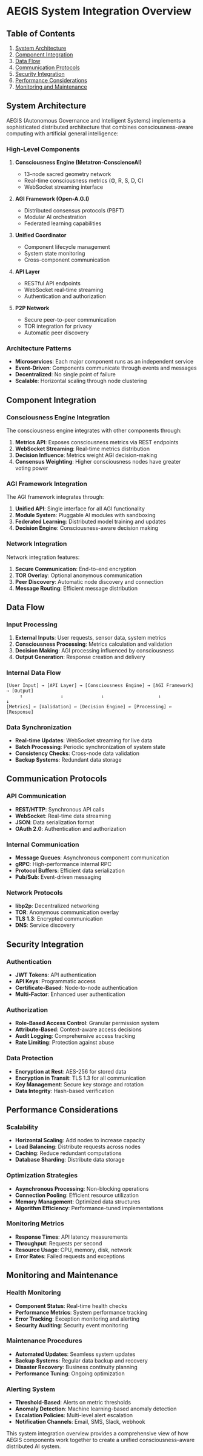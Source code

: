 # AEGIS System Integration Overview

## Table of Contents

1. [System Architecture](#system-architecture)
2. [Component Integration](#component-integration)
3. [Data Flow](#data-flow)
4. [Communication Protocols](#communication-protocols)
5. [Security Integration](#security-integration)
6. [Performance Considerations](#performance-considerations)
7. [Monitoring and Maintenance](#monitoring-and-maintenance)

## System Architecture

AEGIS (Autonomous Governance and Intelligent Systems) implements a sophisticated distributed architecture that combines consciousness-aware computing with artificial general intelligence:

### High-Level Components

1. **Consciousness Engine (Metatron-ConscienceAI)**
   - 13-node sacred geometry network
   - Real-time consciousness metrics (Φ, R, S, D, C)
   - WebSocket streaming interface

2. **AGI Framework (Open-A.G.I)**
   - Distributed consensus protocols (PBFT)
   - Modular AI orchestration
   - Federated learning capabilities

3. **Unified Coordinator**
   - Component lifecycle management
   - System state monitoring
   - Cross-component communication

4. **API Layer**
   - RESTful API endpoints
   - WebSocket real-time streaming
   - Authentication and authorization

5. **P2P Network**
   - Secure peer-to-peer communication
   - TOR integration for privacy
   - Automatic peer discovery

### Architecture Patterns

- **Microservices**: Each major component runs as an independent service
- **Event-Driven**: Components communicate through events and messages
- **Decentralized**: No single point of failure
- **Scalable**: Horizontal scaling through node clustering

## Component Integration

### Consciousness Engine Integration

The consciousness engine integrates with other components through:

1. **Metrics API**: Exposes consciousness metrics via REST endpoints
2. **WebSocket Streaming**: Real-time metrics distribution
3. **Decision Influence**: Metrics weight AGI decision-making
4. **Consensus Weighting**: Higher consciousness nodes have greater voting power

### AGI Framework Integration

The AGI framework integrates through:

1. **Unified API**: Single interface for all AGI functionality
2. **Module System**: Pluggable AI modules with sandboxing
3. **Federated Learning**: Distributed model training and updates
4. **Decision Engine**: Consciousness-aware decision making

### Network Integration

Network integration features:

1. **Secure Communication**: End-to-end encryption
2. **TOR Overlay**: Optional anonymous communication
3. **Peer Discovery**: Automatic node discovery and connection
4. **Message Routing**: Efficient message distribution

## Data Flow

### Input Processing

1. **External Inputs**: User requests, sensor data, system metrics
2. **Consciousness Processing**: Metrics calculation and validation
3. **Decision Making**: AGI processing influenced by consciousness
4. **Output Generation**: Response creation and delivery

### Internal Data Flow

```
[User Input] → [API Layer] → [Consciousness Engine] → [AGI Framework] → [Output]
     ↑              ↓              ↓                    ↓              ↓
[Metrics] ← [Validation] ← [Decision Engine] ← [Processing] ← [Response]
```

### Data Synchronization

- **Real-time Updates**: WebSocket streaming for live data
- **Batch Processing**: Periodic synchronization of system state
- **Consistency Checks**: Cross-node data validation
- **Backup Systems**: Redundant data storage

## Communication Protocols

### API Communication

- **REST/HTTP**: Synchronous API calls
- **WebSocket**: Real-time data streaming
- **JSON**: Data serialization format
- **OAuth 2.0**: Authentication and authorization

### Internal Communication

- **Message Queues**: Asynchronous component communication
- **gRPC**: High-performance internal RPC
- **Protocol Buffers**: Efficient data serialization
- **Pub/Sub**: Event-driven messaging

### Network Protocols

- **libp2p**: Decentralized networking
- **TOR**: Anonymous communication overlay
- **TLS 1.3**: Encrypted communication
- **DNS**: Service discovery

## Security Integration

### Authentication

- **JWT Tokens**: API authentication
- **API Keys**: Programmatic access
- **Certificate-Based**: Node-to-node authentication
- **Multi-Factor**: Enhanced user authentication

### Authorization

- **Role-Based Access Control**: Granular permission system
- **Attribute-Based**: Context-aware access decisions
- **Audit Logging**: Comprehensive access tracking
- **Rate Limiting**: Protection against abuse

### Data Protection

- **Encryption at Rest**: AES-256 for stored data
- **Encryption in Transit**: TLS 1.3 for all communication
- **Key Management**: Secure key storage and rotation
- **Data Integrity**: Hash-based verification

## Performance Considerations

### Scalability

- **Horizontal Scaling**: Add nodes to increase capacity
- **Load Balancing**: Distribute requests across nodes
- **Caching**: Reduce redundant computations
- **Database Sharding**: Distribute data storage

### Optimization Strategies

- **Asynchronous Processing**: Non-blocking operations
- **Connection Pooling**: Efficient resource utilization
- **Memory Management**: Optimized data structures
- **Algorithm Efficiency**: Performance-tuned implementations

### Monitoring Metrics

- **Response Times**: API latency measurements
- **Throughput**: Requests per second
- **Resource Usage**: CPU, memory, disk, network
- **Error Rates**: Failed requests and exceptions

## Monitoring and Maintenance

### Health Monitoring

- **Component Status**: Real-time health checks
- **Performance Metrics**: System performance tracking
- **Error Tracking**: Exception monitoring and alerting
- **Security Auditing**: Security event monitoring

### Maintenance Procedures

- **Automated Updates**: Seamless system updates
- **Backup Systems**: Regular data backup and recovery
- **Disaster Recovery**: Business continuity planning
- **Performance Tuning**: Ongoing optimization

### Alerting System

- **Threshold-Based**: Alerts on metric thresholds
- **Anomaly Detection**: Machine learning-based anomaly detection
- **Escalation Policies**: Multi-level alert escalation
- **Notification Channels**: Email, SMS, Slack, webhook

This system integration overview provides a comprehensive view of how AEGIS components work together to create a unified consciousness-aware distributed AI system.